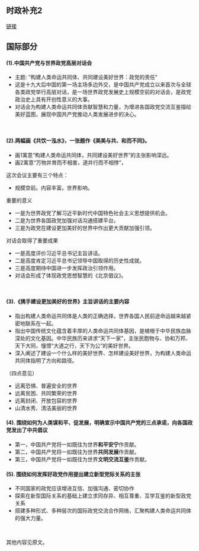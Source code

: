 ##	时政补充2

[链接](https://mp.weixin.qq.com/s?__biz=MzI0MzAxMzQzNA==&mid=2653181765&idx=1&sn=57fae23a4ed707d81acd152182003519&chksm=f2a37510c5d4fc0660076aaff84d34bb79ad1f0698ed777080f05c1070d1dc7730b95fc3fba2&mpshare=1&scene=1&srcid=1217hMxYqhwtqER7fxbkZ4A6&pass_ticket=zgSjIZn3BHjVM8qNod3atTvjkb7FlV6cfSBpZIhNpFR%2FAPo5g8zDnM2NLO7QB0f7#rd)

##	国际部分

####	(1).中国共产党与世界政党高层对话会

*	主题: “构建人类命运共同体、共同建设美好世界：政党的责任”
*	这是十九大后中国的第一场主场多边外交，是中国共产党成立以来首次与全球各类政党举行高层对话，是一场世界政党发展史上规模空前的对话会，是政党政治史上具有开创性意义的大事。
*	对话会为构建人类命运共同体贡献智慧和力量，为增进各国政党交流互鉴描绘美好蓝图，展现中国共产党推动人类发展进步的决心。

<br/>

####	(2).两幅画《共饮一泓水》，一张题作《美美与共、和而不同》。

*	画1寓意“构建人类命运共同体，共同建设美好世界”的主张影响深远。
*	画2寓意“万物并育而不相害，道并行而不相悖”，

这次会议主要有三个特点：

*	规模空前。内容丰富。世界影响。

重要的意义

*	一是为世界政党了解习近平新时代中国特色社会主义思想提供机会。
*	二是为世界各国政党加强对话沟通搭建平台。
*	三是为政党在建设更加美好的世界中作出更大贡献加强引领。

对话会取得了重要成果

*	一是高度评价习近平总书记主旨讲话。
*	二是高度肯定习近平总书记领导中国取得的历史性成就。
*	三是高度期待中国进一步发挥政治引领作用。
*	对话会形成了体现政党思想智慧的《北京倡议》。

<br/>

####	(3).《携手建设更加美好的世界》主旨讲话的主要内容

*	指出构建人类命运共同体是人类的正确选择，世界各国人民前途命运越来越紧密地联系在一起。
*	指出中国传统文化蕴含着丰厚的人类命运共同体基因，是植根于中华民族血脉深处的文化基因。中华民族历来讲求“天下一家”，主张民胞物与、协和万邦、天下大同，憧憬“大道之行，天下为公”的美好世界。
*	深入阐述了建设一个什么样的美好世界、怎样建设美好世界，为构建人类命运共同体指明了方向和路径。

（四点意见）

*	远离恐惧、普遍安全的世界
*	远离贫困、共同繁荣的世界
*	远离封闭、开放包容的世界
*	山清水秀、清洁美丽的世界

####	(4). 围绕如何为人类谋和平、促发展，明确宣示中国共产党的三点承诺，向各国政党发出了中共倡议

*	第一，中国共产党将一如既往为世界**和平安宁**作贡献。
*	第二，中国共产党将一如既往为世界**共同发展**作贡献。
*	第三，中国共产党将一如既往为世界**文明交流互鉴**作贡献。

####	(5). 围绕如何发挥好政党作用提出建立新型党际关系的主张

*	不同国家的政党应该增进互信、加强沟通、密切协作
*	探索在新型国际关系的基础上建立求同存异、相互尊重、互学互鉴的新型政党关系
*	搭建多种形式、多种层次的国际政党交流合作网络，汇聚构建人类命运共同体的强大力量。

<br/>

其他内容见原文。